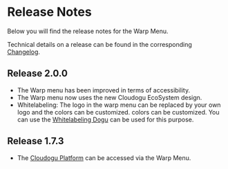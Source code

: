 # Release Notes

Below you will find the release notes for the Warp Menu. 

Technical details on a release can be found in the corresponding [Changelog](https://docs.cloudogu.com/en/docs/system-components/warp-menu/CHANGELOG/).

## Release 2.0.0

* The Warp menu has been improved in terms of accessibility.
* The Warp menu now uses the new Cloudogu EcoSystem design.
* Whitelabeling: The logo in the warp menu can be replaced by your own logo and the colors can be customized.
  colors can be customized. You can use the [Whitelabeling Dogu](https://docs.cloudogu.com/en/usermanual/whitelabeling/Configuration/)
  can be used for this purpose.


## Release 1.7.3

* The [Cloudogu Platform](https://platform.cloudogu.com/en/) can be accessed via the Warp Menu.